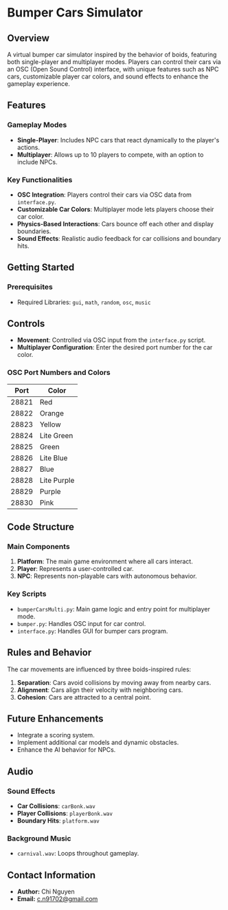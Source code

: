 # Bumper Cars Simulator

## Overview
A virtual bumper car simulator inspired by the behavior of boids, featuring both single-player and multiplayer modes. Players can control their cars via an OSC (Open Sound Control) interface, with unique features such as NPC cars, customizable player car colors, and sound effects to enhance the gameplay experience.

## Features

### Gameplay Modes
- **Single-Player**: Includes NPC cars that react dynamically to the player's actions.
- **Multiplayer**: Allows up to 10 players to compete, with an option to include NPCs.

### Key Functionalities
- **OSC Integration**: Players control their cars via OSC data from `interface.py`.
- **Customizable Car Colors**: Multiplayer mode lets players choose their car color.
- **Physics-Based Interactions**: Cars bounce off each other and display boundaries.
- **Sound Effects**: Realistic audio feedback for car collisions and boundary hits.

## Getting Started

### Prerequisites
- Required Libraries: `gui`, `math`, `random`, `osc`, `music`

## Controls
- **Movement**: Controlled via OSC input from the `interface.py` script.
- **Multiplayer Configuration**: Enter the desired port number for the car color.

### OSC Port Numbers and Colors
| Port   | Color       |
|--------|-------------|
| 28821  | Red         |
| 28822  | Orange      |
| 28823  | Yellow      |
| 28824  | Lite Green  |
| 28825  | Green       |
| 28826  | Lite Blue   |
| 28827  | Blue        |
| 28828  | Lite Purple |
| 28829  | Purple      |
| 28830  | Pink        |

## Code Structure

### Main Components
1. **Platform**: The main game environment where all cars interact.
2. **Player**: Represents a user-controlled car.
3. **NPC**: Represents non-playable cars with autonomous behavior.

### Key Scripts
- `bumperCarsMulti.py`: Main game logic and entry point for multiplayer mode.
- `bumper.py`: Handles OSC input for car control.
- `interface.py`: Handles GUI for bumper cars program.

## Rules and Behavior
The car movements are influenced by three boids-inspired rules:
1. **Separation**: Cars avoid collisions by moving away from nearby cars.
2. **Alignment**: Cars align their velocity with neighboring cars.
3. **Cohesion**: Cars are attracted to a central point.

## Future Enhancements
- Integrate a scoring system.
- Implement additional car models and dynamic obstacles.
- Enhance the AI behavior for NPCs.

## Audio
### Sound Effects
- **Car Collisions**: `carBonk.wav`
- **Player Collisions**: `playerBonk.wav`
- **Boundary Hits**: `platform.wav`

### Background Music
- `carnival.wav`: Loops throughout gameplay.

## Contact Information
- **Author:** Chi Nguyen
- **Email:** c.n91702@gmail.com

